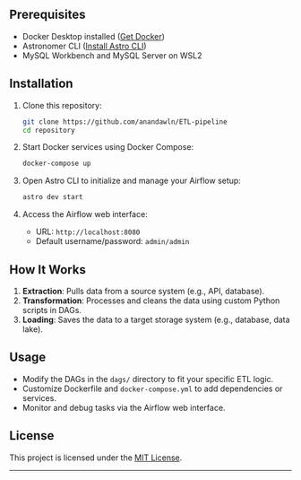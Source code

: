 
## Prerequisites
- Docker Desktop installed ([Get Docker](https://www.docker.com/))
- Astronomer CLI ([Install Astro CLI](https://www.astronomer.io/docs))
- MySQL Workbench and MySQL Server on WSL2

## Installation
1. Clone this repository:
    ```bash
    git clone https://github.com/anandawln/ETL-pipeline
    cd repository
    ```

2. Start Docker services using Docker Compose:
    ```bash
    docker-compose up
    ```

3. Open Astro CLI to initialize and manage your Airflow setup:
    ```bash
    astro dev start
    ```

4. Access the Airflow web interface:
    - URL: `http://localhost:8080`
    - Default username/password: `admin/admin`

## How It Works
1. **Extraction**: Pulls data from a source system (e.g., API, database).
2. **Transformation**: Processes and cleans the data using custom Python scripts in DAGs.
3. **Loading**: Saves the data to a target storage system (e.g., database, data lake).

## Usage
- Modify the DAGs in the `dags/` directory to fit your specific ETL logic.
- Customize Dockerfile and `docker-compose.yml` to add dependencies or services.
- Monitor and debug tasks via the Airflow web interface.

## License
This project is licensed under the [MIT License](LICENSE).

---
